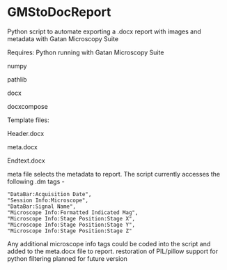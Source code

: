 # GMStoDocReport
Python script to automate exporting a .docx report with images and metadata with Gatan Microscopy Suite

Requires:
Python running with Gatan Microscopy Suite

numpy

pathlib

docx

docxcompose

Template files:

Header.docx

meta.docx

Endtext.docx

meta file selects the metadata to report. The script currently accesses the following .dm tags - 

    "DataBar:Acquisition Date",
    "Session Info:Microscope",
    "DataBar:Signal Name",
    "Microscope Info:Formatted Indicated Mag",
    "Microscope Info:Stage Position:Stage X",
    "Microscope Info:Stage Position:Stage Y",
    "Microscope Info:Stage Position:Stage Z"


Any additional microscope info tags could be coded into the script and added to the meta.docx file to report. 
restoration of PIL/pillow support for python filtering planned for future version
